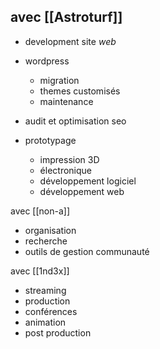 ## avec [[Astroturf]]
* development site *web*
* wordpress
	* migration
	* themes customisés
	* maintenance
* audit et optimisation seo


* prototypage
	* impression 3D
	* électronique
	* développement logiciel
	* développement web

avec [[non-a]]
* organisation
* recherche
* outils de gestion communauté

avec [[1nd3x]]
* streaming
* production
* conférences
* animation
* post production

